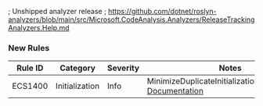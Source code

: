 ﻿; Unshipped analyzer release
; https://github.com/dotnet/roslyn-analyzers/blob/main/src/Microsoft.CodeAnalysis.Analyzers/ReleaseTrackingAnalyzers.Help.md

### New Rules

Rule ID | Category | Severity | Notes
--------|----------|----------|-------
ECS1400 | Initialization | Info | MinimizeDuplicateInitializationLogicAnalyzer, [Documentation](https://github.com/rjmurillo/EffectiveCSharp.Analyzers/blob/9144e7c2240d02021734e67795adc2f4096d15ce/docs/rules/ECS1400.md)